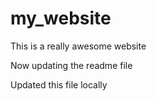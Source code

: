 # my_website

This is a really awesome website

Now updating the readme file

Updated this file locally

